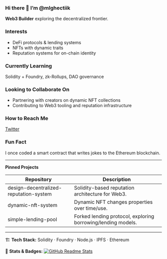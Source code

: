 ### Hi there 👋 I’m @mlghectiik
**Web3 Builder** exploring the decentralized frontier.

###  Interests
- DeFi protocols & lending systems
- NFTs with dynamic traits
- Reputation systems for on-chain identity

###  Currently Learning
Solidity + Foundry, zk-Rollups, DAO governance

###  Looking to Collaborate On
- Partnering with creators on dynamic NFT collections
- Contributing to Web3 tooling and reputation infrastructure

###  How to Reach Me
[Twitter](https://twitter.com/mlghectiik)

###  Fun Fact
I once coded a smart contract that writes jokes to the Ethereum blockchain.

---

**Pinned Projects**

| Repository                     | Description                                   |
|-------------------------------|-----------------------------------------------|
| design-decentralized-reputation-system | Solidity-based reputation architecture for Web3. |
| dynamic-nft-system             | Dynamic NFT changes properties over time/use. |
| simple-lending-pool            | Forked lending protocol, exploring borrowing/lending models. |

---

🏗 **Tech Stack:** Solidity · Foundry · Node.js · IPFS · Ethereum  

🎯 **Stats & Badges:** 
[![GitHub Readme Stats](https://github-readme-stats.vercel.app/api?username=mlghectiik)]()  
